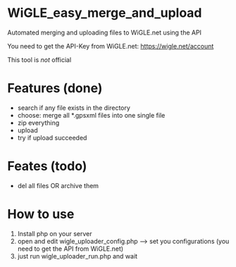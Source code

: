 # WiGLE_easy_merge_and_upload
Automated merging and uploading files to WiGLE.net using the API

You need to get the API-Key from WiGLE.net: https://wigle.net/account

This tool is _not_ official

# Features (done)
+ search if any file exists in the directory
+ choose: merge all *.gpsxml files into one single file
+ zip everything
+ upload
+ try if upload succeeded

# Feates (todo)
+ del all files OR archive them

# How to use

1. Install php on your server
2. open and edit wigle_uploader_config.php --> set you configurations (you need to get the API from WiGLE.net)
3. just run wigle_uploader_run.php and wait
